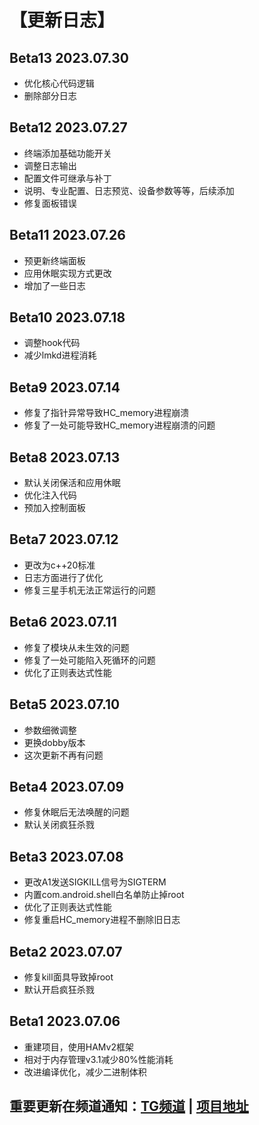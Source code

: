 # 【更新日志】

## Beta13 2023.07.30
- 优化核心代码逻辑
- 删除部分日志

## Beta12 2023.07.27
- 终端添加基础功能开关
- 调整日志输出
- 配置文件可继承与补丁
- 说明、专业配置、日志预览、设备参数等等，后续添加
- 修复面板错误

## Beta11 2023.07.26
- 预更新终端面板
- 应用休眠实现方式更改
- 增加了一些日志

## Beta10 2023.07.18
- 调整hook代码
- 减少lmkd进程消耗

## Beta9 2023.07.14
- 修复了指针异常导致HC_memory进程崩溃
- 修复了一处可能导致HC_memory进程崩溃的问题

## Beta8 2023.07.13
- 默认关闭保活和应用休眠
- 优化注入代码
- 预加入控制面板

## Beta7 2023.07.12
- 更改为c++20标准
- 日志方面进行了优化
- 修复三星手机无法正常运行的问题

## Beta6 2023.07.11
- 修复了模块从未生效的问题
- 修复了一处可能陷入死循环的问题
- 优化了正则表达式性能

## Beta5 2023.07.10
- 参数细微调整
- 更换dobby版本
- 这次更新不再有问题

## Beta4 2023.07.09
- 修复休眠后无法唤醒的问题
- 默认关闭疯狂杀戮

## Beta3 2023.07.08
- 更改A1发送SIGKILL信号为SIGTERM
- 内置com.android.shell白名单防止掉root
- 优化了正则表达式性能
- 修复重启HC_memory进程不删除旧日志

## Beta2 2023.07.07

- 修复kill面具导致掉root
- 默认开启疯狂杀戮

## Beta1 2023.07.06

- 重建项目，使用HAMv2框架
- 相对于内存管理v3.1减少80%性能消耗
- 改进编译优化，减少二进制体积

## 重要更新在频道通知：[TG频道](https://t.me/HCha1234) | [项目地址](https://github.com/OneB1ank/A1Memory)
